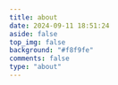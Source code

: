 ```yaml
---
title: about
date: 2024-09-11 18:51:24
aside: false
top_img: false
background: "#f8f9fe"
comments: false
type: "about"
---
```

